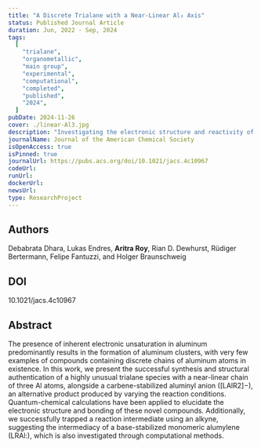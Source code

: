 ```yaml
---
title: "A Discrete Trialane with a Near-Linear Al₃ Axis"
status: Published Journal Article
duration: Jun, 2022 - Sep, 2024
tags:
  [
    "trialane",
    "organometallic",
    "main group",
    "experimental",
    "computational",
    "completed",
    "published",
    "2024",
  ]
pubDate: 2024-11-26
cover: ./linear-Al3.jpg
description: "Investigating the electronic structure and reactivity of an allyl-like trialuminium compound, an intriguing study in organometallic chemistry."
journalName: Journal of the American Chemical Society
isOpenAccess: true
isPinned: true
journalUrl: https://pubs.acs.org/doi/10.1021/jacs.4c10967
codeUrl:
runUrl:
dockerUrl:
newsUrl:
type: ResearchProject
---
```


## Authors

Debabrata Dhara, Lukas Endres, **Aritra Roy**, Rian D. Dewhurst, Rüdiger Bertermann, Felipe Fantuzzi, and Holger Braunschweig

## DOI

10.1021/jacs.4c10967

## Abstract

The presence of inherent electronic unsaturation in aluminum predominantly results in the formation of aluminum clusters, with very few examples of compounds containing discrete chains of aluminum atoms in existence. In this work, we present the successful synthesis and structural authentication of a highly unusual trialane species with a near-linear chain of three Al atoms, alongside a carbene-stabilized aluminyl anion ([LAlR2]−), an alternative product produced by varying the reaction conditions. Quantum-chemical calculations have been applied to elucidate the electronic structure and bonding of these novel compounds. Additionally, we successfully trapped a reaction intermediate using an alkyne, suggesting the intermediacy of a base-stabilized monomeric alumylene (LRAl:), which is also investigated through computational methods.
